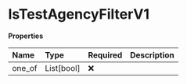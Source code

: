 # IsTestAgencyFilterV1

**Properties**

| Name   | Type       | Required | Description |
| :----- | :--------- | :------- | :---------- |
| one_of | List[bool] | ❌       |             |

<!-- This file was generated by liblab | https://liblab.com/ -->
